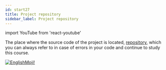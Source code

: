 ```yaml
---
id: start27
title: Project repository
sidebar_label: Project repository
---
```


import YouTube from 'react-youtube'


The place where the source code of the project is located, [repository](https://github.com/react-native-village/react-native-init), which you can always refer to in case of errors in your code and continue to study this course.

<YouTube videoId='Uqhh9l_ImLg' />

[![EnglishMoji!](/img/logo/englishmoji.png)](https://link-to.app/xvh7Ush9kl)
